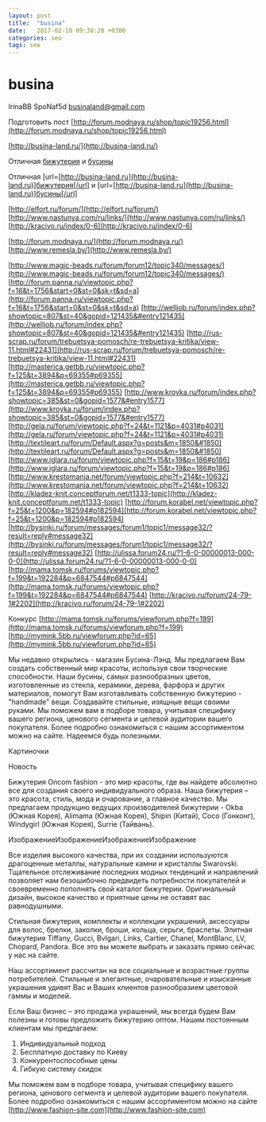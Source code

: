 ```yaml
---
layout: post
title:  "busina"
date:   2017-02-10 09:38:20 +0300
categories: seo
tags: seo
---
```


# busina
IrinaBB
SpoNaf5d
businaland@gmail.com

Подготовить пост
[http://forum.modnaya.ru/shop/topic19256.html](http://forum.modnaya.ru/shop/topic19256.html)



[http://busina-land.ru/](http://busina-land.ru/)

Отличная <a href="[http://busina-land.ru/](http://busina-land.ru/)">бижутерия</a> и <a href="[http://busina-land.ru/](http://busina-land.ru/)">бусины</a>

Отличная [url=[http://busina-land.ru](http://busina-land.ru)]бижутерия[/url] и [url=[http://busina-land.ru](http://busina-land.ru)]бусины[/url]

[http://elfort.ru/forum/](http://elfort.ru/forum/)
[http://www.nastunya.com/ru/links/](http://www.nastunya.com/ru/links/)
[http://kracivo.ru/index/0-6](http://kracivo.ru/index/0-6)

[http://forum.modnaya.ru/](http://forum.modnaya.ru/)
[http://www.remesla.by/](http://www.remesla.by/)




[http://www.magic-beads.ru/forum/forum12/topic340/messages/](http://www.magic-beads.ru/forum/forum12/topic340/messages/)
[http://forum.panna.ru/viewtopic.php?f=16&t=1756&start=0&st=0&sk=t&sd=a](http://forum.panna.ru/viewtopic.php?f=16&t=1756&start=0&st=0&sk=t&sd=a)
[http://welljob.ru/forum/index.php?showtopic=807&st=40&gopid=121435&#entry121435](http://welljob.ru/forum/index.php?showtopic=807&st=40&gopid=121435&#entry121435)
[http://rus-scrap.ru/forum/trebuetsya-pomosch/re-trebuetsya-kritika/view-11.html#22431](http://rus-scrap.ru/forum/trebuetsya-pomosch/re-trebuetsya-kritika/view-11.html#22431)
[http://masterica.getbb.ru/viewtopic.php?f=125&t=3894&p=69355#p69355](http://masterica.getbb.ru/viewtopic.php?f=125&t=3894&p=69355#p69355)
[http://www.kroyka.ru/forum/index.php?showtopic=385&st=0&gopid=1577&#entry1577](http://www.kroyka.ru/forum/index.php?showtopic=385&st=0&gopid=1577&#entry1577)
[http://gela.ru/forum/viewtopic.php?f=24&t=1121&p=4031#p4031](http://gela.ru/forum/viewtopic.php?f=24&t=1121&p=4031#p4031)
[http://textileart.ru/forum/Default.aspx?g=posts&m=1850&#1850](http://textileart.ru/forum/Default.aspx?g=posts&m=1850&#1850)
[http://www.iglara.ru/forum/viewtopic.php?f=15&t=19&p=186#p186](http://www.iglara.ru/forum/viewtopic.php?f=15&t=19&p=186#p186)
[http://www.krestomania.net/forum/viewtopic.php?f=214&t=10632](http://www.krestomania.net/forum/viewtopic.php?f=214&t=10632)
[http://kladez-knit.conceptforum.net/t1333-topic](http://kladez-knit.conceptforum.net/t1333-topic)
[http://forum.korabel.net/viewtopic.php?f=25&t=1200&p=182594#p182594](http://forum.korabel.net/viewtopic.php?f=25&t=1200&p=182594#p182594)
[http://bysinki.ru/forum/messages/forum1/topic1/message32/?result=reply#message32](http://bysinki.ru/forum/messages/forum1/topic1/message32/?result=reply#message32)
[http://ulissa.forum24.ru/?1-6-0-00000013-000-0-0](http://ulissa.forum24.ru/?1-6-0-00000013-000-0-0)
[http://mama.tomsk.ru/forums/viewtopic.php?f=199&t=192284&p=6847544#p6847544](http://mama.tomsk.ru/forums/viewtopic.php?f=199&t=192284&p=6847544#p6847544)
[http://kracivo.ru/forum/24-79-1#2202](http://kracivo.ru/forum/24-79-1#2202)

Конкурс
[http://mama.tomsk.ru/forums/viewforum.php?f=199](http://mama.tomsk.ru/forums/viewforum.php?f=199)
[http://mymink.5bb.ru/viewforum.php?id=65](http://mymink.5bb.ru/viewforum.php?id=65)

Мы недавно открылись - магазин Бусина-Лэнд. Мы предлагаем Вам создать собственный мир красоты, используя свои творческие способности. Наши бусины, самых разнообразных цветов, изготовленные из стекла, керамики, дерева, фарфора и других материалов,
помогут Вам изготавливать собственную бижутерию - "handmade" вещи. Создавайте стильные, изящные вещи своими руками. 
Мы поможем вам в подборе товара, учитывая специфику вашего региона, ценового сегмента и целевой аудитории вашего покупателя. Более подробно ознакомиться с нашим ассортиментом можно на сайте. Надеемся будь полезными.

Картиночки




Новость





Бижутерия Oncom fashion - это мир красоты, где вы найдете абсолютно все для создания своего индивидуального образа. Наша бижутерия – это красота, стиль, мода и очарование, а главное качество. Мы предлагаем продукцию ведущих производителей бижутерии - Okba (Южная Корея), Alimama (Южная Корея), Shipin (Китай), Coco (Гонконг), Windygirl (Южная Корея), Surrie (Тайвань).

ИзображениеИзображениеИзображениеИзображение

Все изделия высокого качества, при их создании используются драгоценные металлы, натуральные камни и кристаллы Swarovski. Тщательное отслеживание последних модных тенденций и направлений позволяет нам безошибочно предвидеть потребности покупателей и своевременно пополнять свой каталог бижутерии. Оригинальный дизайн, высокое качество и приятные цены не оставят вас равнодушными.

Стильная бижутерия, комплекты и коллекции украшений, аксессуары для волос, брелки, заколки, броши, кольца, серьги, браслеты. Элитная бижутерия Tiffany, Gucci, Bvlgari, Links, Cartier, Chanel, MontBlanc, LV, Chopard, Pandora. Все это вы можете выбрать и заказать прямо сейчас у нас на сайте.

Наш ассортимент рассчитан на все социальные и возрастные группы потребителей. Стильные и элегантные, очаровательные и изысканные украшения удивят Вас и Ваших клиентов разнообразием цветовой гаммы и моделей.

Если Ваш бизнес – это продажа украшений, мы всегда будем Вам полезны и готовы предложить бижутерию оптом. Нашим постоянным клиентам мы предлагаем:

1. Индивидуальный подход
2. Бесплатную доставку по Киеву
3. Конкурентоспособные цены
4. Гибкую систему скидок

Мы поможем вам в подборе товара, учитывая специфику вашего региона, ценового сегмента и целевой аудитории вашего покупателя. Более подробно ознакомиться с нашим ассортиментом можно на сайте [http://www.fashion-site.com](http://www.fashion-site.com)